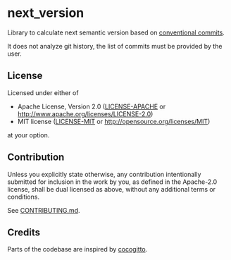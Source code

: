 # next_version

Library to calculate next semantic version based on
[conventional commits](https://www.conventionalcommits.org/).

It does not analyze git history, the list of commits must be provided by the user.

## License

Licensed under either of

 * Apache License, Version 2.0
   ([LICENSE-APACHE](LICENSE-APACHE) or http://www.apache.org/licenses/LICENSE-2.0)
 * MIT license
   ([LICENSE-MIT](LICENSE-MIT) or http://opensource.org/licenses/MIT)

at your option.

## Contribution

Unless you explicitly state otherwise, any contribution intentionally submitted
for inclusion in the work by you, as defined in the Apache-2.0 license, shall be
dual licensed as above, without any additional terms or conditions.

See [CONTRIBUTING.md](CONTRIBUTING.md).

## Credits

Parts of the codebase are inspired by [cocogitto](https://github.com/cocogitto/cocogitto).
